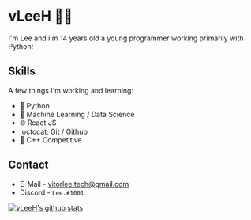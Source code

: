 # vLeeH 👨‍💻 
I'm Lee and i'm 14 years old a young programmer working primarily with Python!

## Skills 
A few things I'm working and learning:
- 🐍 Python 
- 🤖 Machine Learning  /  Data Science
- 🌐 React JS
- :octocat: Git / Github
- 🔧 C++ Competitive 

## Contact 
- E-Mail - <a>vitorlee.tech@gmail.com</a> 
- Discord - `Lee.#1001` <br>

[![vLeeH's github stats](https://github-readme-stats.vercel.app/api?username=vLeeH&theme=jolly&layout=compact)](https://github.com/vLeeH/)
<br>

